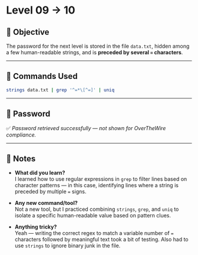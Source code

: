 # Level 09 → 10

## 🎯 Objective

The password for the next level is stored in the file `data.txt`, hidden among a few human-readable strings, and is **preceded by several `=` characters**.

---

## 🧪 Commands Used

```bash
strings data.txt | grep '^=*\[^=]' | uniq
```

---

## 🔐 Password

✅ *Password retrieved successfully — not shown for OverTheWire compliance.*

---

## 🧠 Notes

- **What did you learn?**  
  I learned how to use regular expressions in `grep` to filter lines based on character patterns — in this case, identifying lines where a string is preceded by multiple `=` signs.

- **Any new command/tool?**  
  Not a new tool, but I practiced combining `strings`, `grep`, and `uniq` to isolate a specific human-readable value based on pattern clues.

- **Anything tricky?**  
  Yeah — writing the correct regex to match a variable number of `=` characters followed by meaningful text took a bit of testing. Also had to use `strings` to ignore binary junk in the file.

